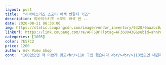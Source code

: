 ```yaml
---
layout: post 
title:  "리바이스키즈 스포티 배색 반팔티 키즈" 
description: 리바이스키즈 스포티 배색 반 ..
date: 2020-08-21 06:30:06 
img: https://static.coupangcdn.com/image/vendor_inventory/9320/0aaabc0afa56c85ddb7f18074e43d8a214fc572968dcd23920d623caa905.jpg 
linkUrl: https://link.coupang.com/re/AFFSDP?lptag=AF3600438&subid=ahnPublicAsk&pageKey=203044514&itemId=595076080&vendorItemId=4558264367&traceid=V0-113-62f8ea37d3b64f35 
categories: [1005] 
color: 7E57C2 
price: 1200 
author: Ask View Shop 
cont:  "100입으면 딱 이쁘게 맞고<br/>110 구입 했습니다.<br/><br/>110입으면 내년까지 입을 수 있어서<br/>31갤 평균체형 남아이고<br/>구석구석 디테일이 살아있고<br/>그렇다고 하자있는 물건<br/>너무 저렴한 거 아닙니까... <br/>... <br/>.<br/><br/>많이 크지 않아서 요즘도 예쁘게 입히고 있어요.<br/><br/>색감도 정말 예쁜 회색+파랑이라<br/>스크레치 상품 보낸준 것도 아니고<br/>아기 얼굴이 까만 편인데<br/>아기 얼굴이 확 살아요<br/>아무리 할인가라도... <br/><br/>안쪽 마감처리까지 꼼꼼하게 된 상태라 만족스럽습니다.<br/><br/>요즘 저렴한 커피점 가도<br/>제일 싼 아메리카노 한 잔에 3500원이하로 못마시는데<br/>조카 선물로 구입 진심 넘 저렴한 가격에 리바이스라니... <br/>.<br/> 우리아들 키울때 제돈주고 산 뭔가 하는 생각.<br/>.<br/> 하지만 사이즈선택의 여지가 없으니 ... <br/>.<br/> 아들키우시는분들 아시겠지만 아이옷 한철밖에 못입힘.<br/>.<br/> 비싸게 사봐야 소용없음... <br/> 이거 막!!! 와 는 아님.<br/>.<br/> 하지만 선물하는 사람 느낌있고.<br/>.<br/> 재질도 괜찮음 사이즈에 맞는 아이라면 추천함!!<br/>조카선물해줬더니좋아하네요<br/>할인해서 3000원 주고 샀어요 ㅋㅋㅋㅋ<br/>" 
---
```

